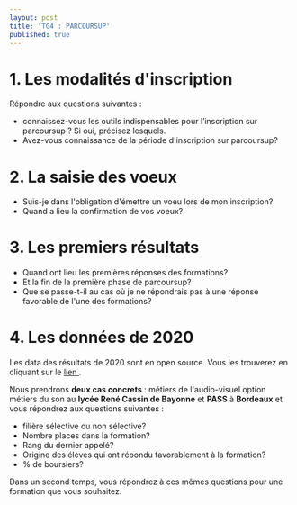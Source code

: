 ```yaml
---
layout: post
title: 'TG4 : PARCOURSUP'
published: true
---
```





# 1. Les modalités d'inscription
Répondre aux questions suivantes : 
- connaissez-vous les outils indispensables pour l’inscription sur parcoursup ?
Si oui, précisez lesquels. 
- Avez-vous connaissance de la période d'inscription sur parcoursup?

# 2. La saisie des voeux
- Suis-je dans l'obligation d'émettre un voeu lors de mon inscription?
- Quand a lieu la confirmation de vos voeux?

# 3. Les premiers résultats

- Quand ont lieu les premières réponses des formations? 
- Et la fin de la première phase de parcoursup?
- Que se passe-t-il au cas où je ne répondrais pas à une réponse favorable de l'une des formations?

# 4. Les données de 2020

Les data des résultats de 2020 sont en open source. Vous les trouverez en cliquant sur le  <a href="https://data.enseignementsup-recherche.gouv.fr/pages/parcoursupdata/?disjunctive.fili">lien </a>.

Nous prendrons **deux cas concrets**  : métiers de l'audio-visuel option métiers du son au **lycée René Cassin de Bayonne** et **PASS** à **Bordeaux** et vous répondrez aux questions suivantes :

- filière sélective ou non sélective?
- Nombre places dans la formation?
- Rang du dernier appelé?
- Origine des élèves qui ont répondu favorablement à la formation?
- % de boursiers?

Dans un second temps, vous répondrez à ces mêmes questions pour une formation que vous souhaitez.



